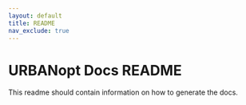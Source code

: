 ```yaml
---
layout: default
title: README
nav_exclude: true
---
```


# URBANopt Docs README

This readme should contain information on how to generate the docs.
